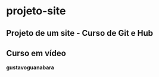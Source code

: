 # projeto-site
 Projeto de um site - Curso de Git e Hub
 ---
 ## Curso em vídeo 
 **gustavoguanabara**
